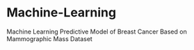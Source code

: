 # Machine-Learning
Machine Learning Predictive Model of Breast Cancer Based on Mammographic Mass Dataset
